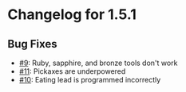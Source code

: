 # Changelog for 1.5.1

## Bug Fixes

- [#9](https://github.com/BasicCorruption/WayMoreOres/issues/9): Ruby, sapphire, and bronze tools don't work
- [#11](https://github.com/BasicCorruption/WayMoreOres/issues/11): Pickaxes are underpowered
- [#10](https://github.com/BasicCorruption/WayMoreOres/issues/11): Eating lead is programmed incorrectly
